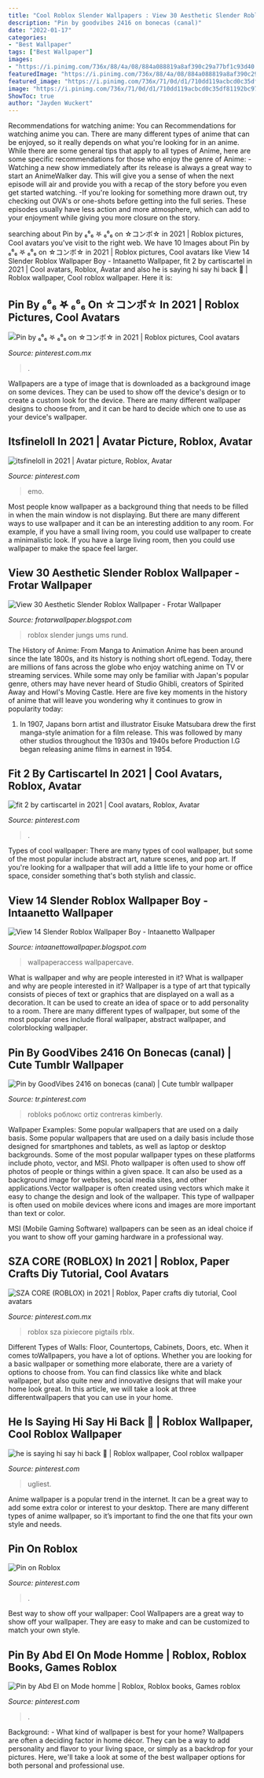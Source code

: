 ```yaml
---
title: "Cool Roblox Slender Wallpapers : View 30 Aesthetic Slender Roblox Wallpaper"
description: "Pin by goodvibes 2416 on bonecas (canal)"
date: "2022-01-17"
categories:
- "Best Wallpaper"
tags: ["Best Wallpaper"]
images:
- "https://i.pinimg.com/736x/88/4a/08/884a088819a8af390c29a77bf1c93d40.jpg"
featuredImage: "https://i.pinimg.com/736x/88/4a/08/884a088819a8af390c29a77bf1c93d40.jpg"
featured_image: "https://i.pinimg.com/736x/71/0d/d1/710dd119acbcd0c35df81192bc97ab40.jpg"
image: "https://i.pinimg.com/736x/71/0d/d1/710dd119acbcd0c35df81192bc97ab40.jpg"
ShowToc: true
author: "Jayden Wuckert"
---
```



Recommendations for watching anime: You can
Recommendations for watching anime you can. There are many different types of anime that can be enjoyed, so it really depends on what you're looking for in an anime. While there are some general tips that apply to all types of Anime, here are some specific recommendations for those who enjoy the genre of Anime: 
-Watching a new show immediately after its release is always a great way to start an AnimeWalker day. This will give you a sense of when the next episode will air and provide you with a recap of the story before you even get started watching. 
-If you're looking for something more drawn out, try checking out OVA's or one-shots before getting into the full series. These episodes usually have less action and more atmosphere, which can add to your enjoyment while giving you more closure on the story.

	

		
searching about Pin by ₆⁶₆ 𖤐 ₆⁶₆ on ☆コンボ☆ in 2021 | Roblox pictures, Cool avatars you've visit to the right web. We have 10 Images about Pin by ₆⁶₆ 𖤐 ₆⁶₆ on ☆コンボ☆ in 2021 | Roblox pictures, Cool avatars like View 14 Slender Roblox Wallpaper Boy - Intaanetto Wallpaper, fit 2 by cartiscarteI in 2021 | Cool avatars, Roblox, Avatar and also he is saying hi say hi back 👋 | Roblox wallpaper, Cool roblox wallpaper. Here it is:
		
    
## Pin By ₆⁶₆ 𖤐 ₆⁶₆ On ☆コンボ☆ In 2021 | Roblox Pictures, Cool Avatars

<img loading=lazy src="https://i.pinimg.com/736x/11/fd/be/11fdbe032b4becc46f19448ae712f8dd.jpg" onerror="this.onerror=null;this.src='https://tse4.mm.bing.net/th?id=OIP.ey8cPXlwOCOMppyrZJ7kXwHaNu&amp;pid=15.1';" alt="Pin by ₆⁶₆ 𖤐 ₆⁶₆ on ☆コンボ☆ in 2021 | Roblox pictures, Cool avatars">

_Source: pinterest.com.mx_

>. 

	

Wallpapers are a type of image that is downloaded as a background image on some devices. They can be used to show off the device's design or to create a custom look for the device. There are many different wallpaper designs to choose from, and it can be hard to decide which one to use as your device's wallpaper.

    
## Itsfineloll In 2021 | Avatar Picture, Roblox, Avatar

<img loading=lazy src="https://i.pinimg.com/736x/15/49/6f/15496f423a5fedd9c592b47ecce1e470.jpg" onerror="this.onerror=null;this.src='https://tse4.mm.bing.net/th?id=OIP.EbDOIUOlaIt-z03pZ4oC6QAAAA&amp;pid=15.1';" alt="itsfineloll in 2021 | Avatar picture, Roblox, Avatar">

_Source: pinterest.com_

>emo. 

	

Most people know wallpaper as a background thing that needs to be filled in when the main window is not displaying. But there are many different ways to use wallpaper and it can be an interesting addition to any room. For example, if you have a small living room, you could use wallpaper to create a minimalistic look. If you have a large living room, then you could use wallpaper to make the space feel larger.

    
## View 30 Aesthetic Slender Roblox Wallpaper - Frotar Wallpaper

<img loading=lazy src="https://lh3.googleusercontent.com/proxy/zp8_a1Y6Uti1I_SPejF1GujF_bLWsZX3KL56Oqrki5y3UqMeqE0sGKW4VXQ5gXuMga-0XI_VnOTcFiW28oQjnkNMITWGK8zIRN_O1xJrW_nAHwPOFiVEpVjJzKW6uL8UuASJQn8=w1200-h630-p-k-no-nu" onerror="this.onerror=null;this.src='https://tse2.mm.bing.net/th?id=OIP.l0lUDsVJlTEYqemc5aow-QAAAA&amp;pid=15.1';" alt="View 30 Aesthetic Slender Roblox Wallpaper - Frotar Wallpaper">

_Source: frotarwallpaper.blogspot.com_

>roblox slender jungs ums rund. 

	

The History of Anime: From Manga to Animation
Anime has been around since the late 1800s, and its history is nothing short ofLegend. Today, there are millions of fans across the globe who enjoy watching anime on TV or streaming services. While some may only be familiar with Japan's popular genre, others may have never heard of Studio Ghibli, creators of Spirited Away and Howl's Moving Castle. Here are five key moments in the history of anime that will leave you wondering why it continues to grow in popularity today:
1) In 1907, Japans born artist and illustrator Eisuke Matsubara drew the first manga-style animation for a film release. This was followed by many other studios throughout the 1930s and 1940s before Production I.G began releasing anime films in earnest in 1954.

    
## Fit 2 By CartiscarteI In 2021 | Cool Avatars, Roblox, Avatar

<img loading=lazy src="https://i.pinimg.com/736x/88/4a/08/884a088819a8af390c29a77bf1c93d40.jpg" onerror="this.onerror=null;this.src='https://tse3.mm.bing.net/th?id=OIP.nzFy0pD6wOQ8LMcUDSnVTAHaKR&amp;pid=15.1';" alt="fit 2 by cartiscarteI in 2021 | Cool avatars, Roblox, Avatar">

_Source: pinterest.com_

>. 

	

Types of cool wallpaper:
There are many types of cool wallpaper, but some of the most popular include abstract art, nature scenes, and pop art. If you're looking for a wallpaper that will add a little life to your home or office space, consider something that's both stylish and classic.

    
## View 14 Slender Roblox Wallpaper Boy - Intaanetto Wallpaper

<img loading=lazy src="https://i0.wp.com/wallpaperaccess.com/full/2978091.jpg" onerror="this.onerror=null;this.src='https://tse4.mm.bing.net/th?id=OIP.2caUnvC8EZhW6eyFIqyzNAHaNK&amp;pid=15.1';" alt="View 14 Slender Roblox Wallpaper Boy - Intaanetto Wallpaper">

_Source: intaanettowallpaper.blogspot.com_

>wallpaperaccess wallpapercave. 

	

What is wallpaper and why are people interested in it?
What is wallpaper and why are people interested in it?
Wallpaper is a type of art that typically consists of pieces of text or graphics that are displayed on a wall as a decoration. It can be used to create an idea of space or to add personality to a room. There are many different types of wallpaper, but some of the most popular ones include floral wallpaper, abstract wallpaper, and colorblocking wallpaper.

    
## Pin By GoodVibes 2416 On Bonecas (canal) | Cute Tumblr Wallpaper

<img loading=lazy src="https://i.pinimg.com/736x/47/ae/e5/47aee5310d2953e35aad4afc8c8f667b.jpg" onerror="this.onerror=null;this.src='https://tse3.mm.bing.net/th?id=OIP.4AMaUs2gKr9Gt5eAf1xTzwHaHa&amp;pid=15.1';" alt="Pin by GoodVibes 2416 on bonecas (canal) | Cute tumblr wallpaper">

_Source: tr.pinterest.com_

>robloks роблокс ortiz contreras kimberly. 

	

Wallpaper Examples: Some popular wallpapers that are used on a daily basis.
Some popular wallpapers that are used on a daily basis include those designed for smartphones and tablets, as well as laptop or desktop backgrounds. Some of the most popular wallpaper types on these platforms include photo, vector, and MSI. 
Photo wallpaper is often used to show off photos of people or things within a given space. It can also be used as a background image for websites, social media sites, and other applications.Vector wallpaper is often created using vectors which make it easy to change the design and look of the wallpaper. This type of wallpaper is often used on mobile devices where icons and images are more important than text or color. 

MSI (Mobile Gaming Software) wallpapers can be seen as an ideal choice if you want to show off your gaming hardware in a professional way.

    
## SZA CORE (ROBLOX) In 2021 | Roblox, Paper Crafts Diy Tutorial, Cool Avatars

<img loading=lazy src="https://i.pinimg.com/736x/9d/8c/61/9d8c61d954547ecbd824692f333836d6.jpg" onerror="this.onerror=null;this.src='https://tse3.mm.bing.net/th?id=OIP.5V21gEWzSTW0dQ35KVuXigAAAA&amp;pid=15.1';" alt="SZA CORE (ROBLOX) in 2021 | Roblox, Paper crafts diy tutorial, Cool avatars">

_Source: pinterest.com.mx_

>roblox sza pixiecore pigtails rblx. 

	

Different Types of Walls: Floor, Countertops, Cabinets, Doors, etc.
When it comes toWallpapers, you have a lot of options. Whether you are looking for a basic wallpaper or something more elaborate, there are a variety of options to choose from. You can find classics like white and black wallpaper, but also quite new and innovative designs that will make your home look great. In this article, we will take a look at three differentwallpapers that you can use in your home.

    
## He Is Saying Hi Say Hi Back 👋 | Roblox Wallpaper, Cool Roblox Wallpaper

<img loading=lazy src="https://i.pinimg.com/736x/71/0d/d1/710dd119acbcd0c35df81192bc97ab40.jpg" onerror="this.onerror=null;this.src='https://tse3.mm.bing.net/th?id=OIP.8GT4zRKrhOEvw3ossvmm2wHaGX&amp;pid=15.1';" alt="he is saying hi say hi back 👋 | Roblox wallpaper, Cool roblox wallpaper">

_Source: pinterest.com_

>ugliest. 

	

Anime wallpaper is a popular trend in the internet. It can be a great way to add some extra color or interest to your desktop. There are many different types of anime wallpaper, so it’s important to find the one that fits your own style and needs.

    
## Pin On Roblox

<img loading=lazy src="https://i.pinimg.com/736x/2f/08/a0/2f08a0df4d12dd3173428ffb8858ea59.jpg" onerror="this.onerror=null;this.src='https://tse1.mm.bing.net/th?id=OIP.hxXKmyOVa9hXAK6weWWIlgHaLH&amp;pid=15.1';" alt="Pin on Roblox">

_Source: pinterest.com_

>. 

	

Best way to show off your wallpaper:
Cool Wallpapers are a great way to show off your wallpaper. They are easy to make and can be customized to match your own style.

    
## Pin By Abd El On Mode Homme | Roblox, Roblox Books, Games Roblox

<img loading=lazy src="https://i.pinimg.com/736x/ef/9a/47/ef9a470ec2579fb712fa5565b1985fba.jpg" onerror="this.onerror=null;this.src='https://tse3.mm.bing.net/th?id=OIP.wmV46_rNjerpUX79nYsC2AHaJy&amp;pid=15.1';" alt="Pin by Abd El on Mode homme | Roblox, Roblox books, Games roblox">

_Source: pinterest.com_

>. 

	

Background: - What kind of wallpaper is best for your home?
Wallpapers are often a deciding factor in home décor. They can be a way to add personality and flavor to your living space, or simply as a backdrop for your pictures. Here, we'll take a look at some of the best wallpaper options for both personal and professional use.

